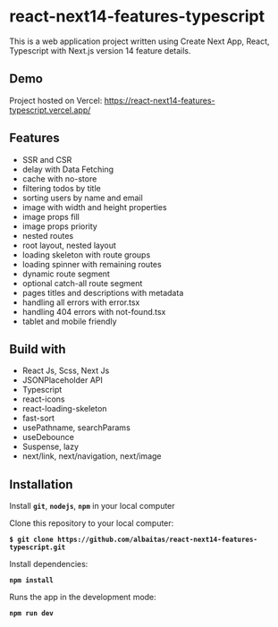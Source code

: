 # react-next14-features-typescript

This is a web application project written using Create Next App, React, Typescript with Next.js version 14 feature details.

## Demo

Project hosted on Vercel: https://react-next14-features-typescript.vercel.app/

## Features

- SSR and CSR
- delay with Data Fetching
- cache with no-store
- filtering todos by title
- sorting users by name and email
- image with width and height properties
- image props fill
- image props priority
- nested routes
- root layout, nested layout
- loading skeleton with route groups
- loading spinner with remaining routes
- dynamic route segment
- optional catch-all route segment
- pages titles and descriptions with metadata
- handling all errors with error.tsx
- handling 404 errors with not-found.tsx
- tablet and mobile friendly

## Build with

- React Js, Scss, Next Js
- JSONPlaceholder API
- Typescript
- react-icons
- react-loading-skeleton
- fast-sort
- usePathname, searchParams
- useDebounce
- Suspense, lazy
- next/link, next/navigation, next/image

## Installation

Install **`git`**, **`nodejs`**, **`npm`** in your local computer

Clone this repository to your local computer:

**`$ git clone https://github.com/albaitas/react-next14-features-typescript.git`**

Install dependencies:

**`npm install`**

Runs the app in the development mode:

**`npm run dev`**
